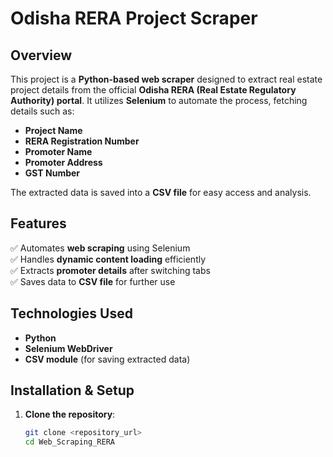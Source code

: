 # Odisha RERA Project Scraper

## Overview

This project is a **Python-based web scraper** designed to extract real estate project details from the official **Odisha RERA (Real Estate Regulatory Authority) portal**. It utilizes **Selenium** to automate the process, fetching details such as:
- **Project Name**
- **RERA Registration Number**
- **Promoter Name**
- **Promoter Address**
- **GST Number**

The extracted data is saved into a **CSV file** for easy access and analysis.

## Features

✅ Automates **web scraping** using Selenium  
✅ Handles **dynamic content loading** efficiently  
✅ Extracts **promoter details** after switching tabs  
✅ Saves data to **CSV file** for further use  

## Technologies Used

- **Python**  
- **Selenium WebDriver**  
- **CSV module** (for saving extracted data)  

## Installation & Setup

1. **Clone the repository**:
   ```sh
   git clone <repository_url>
   cd Web_Scraping_RERA